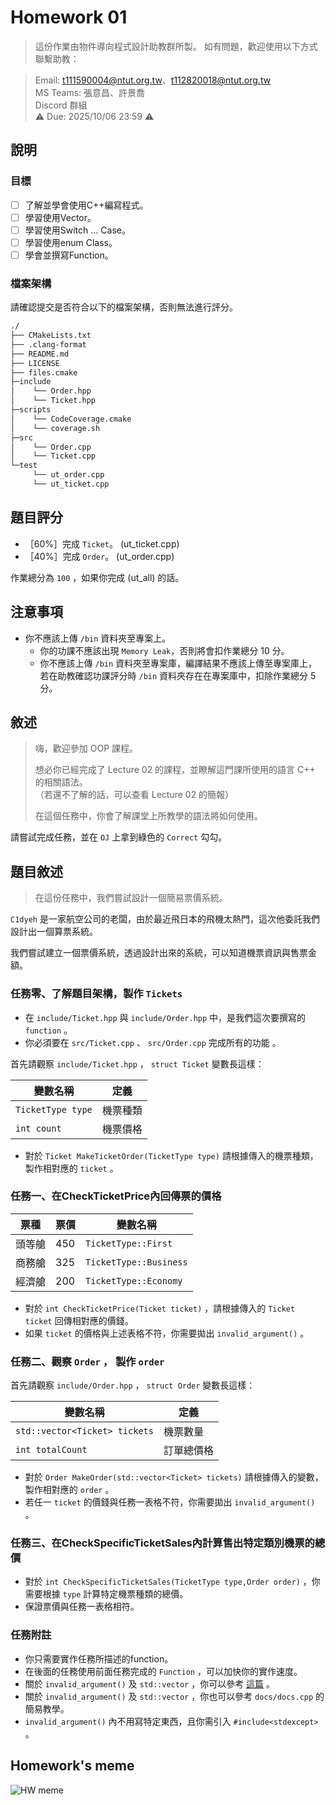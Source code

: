 # Homework 01

> 這份作業由物件導向程式設計助教群所製。
> 如有問題，歡迎使用以下方式聯繫助教：

> Email: t111590004@ntut.org.tw、t112820018@ntut.org.tw    
> MS Teams: 張意昌、許景喬  
> Discord 群組  
⚠️ Due: 2025/10/06 23:59 ⚠️

## 說明

### 目標

- [ ] 了解並學會使用C++編寫程式。
- [ ] 學習使用Vector。
- [ ] 學習使用Switch ... Case。
- [ ] 學習使用enum Class。
- [ ] 學會並撰寫Function。

### 檔案架構

請確認提交是否符合以下的檔案架構，否則無法進行評分。

```txt
./
├── CMakeLists.txt
├── .clang-format
├── README.md
├── LICENSE
├── files.cmake
├─include
│    └── Order.hpp
│    └── Ticket.hpp
├─scripts
│    └── CodeCoverage.cmake
│    └── coverage.sh
├─src
│    └── Order.cpp
│    └── Ticket.cpp
└─test
     └── ut_order.cpp
     └── ut_ticket.cpp
```

## 題目評分

- ［60%］完成 `Ticket`。 (ut_ticket.cpp)
- ［40%］完成 `Order`。 (ut_order.cpp)

作業總分為 `100` ，如果你完成 (ut_all) 的話。  

## 注意事項

- 你不應該上傳 `/bin` 資料夾至專案上。
  - 你的功課不應該出現 `Memory Leak`，否則將會扣作業總分 10 分。
  - 你不應該上傳 `/bin` 資料夾至專案庫，編譯結果不應該上傳至專案庫上，若在助教確認功課評分時 `/bin` 資料夾存在在專案庫中，扣除作業總分 5 分。

## 敘述

> 嗨，歡迎參加 OOP 課程。
>
> 想必你已經完成了 Lecture 02 的課程，並瞭解這門課所使用的語言 C++ 的相關語法。  
> （若還不了解的話，可以查看 Lecture 02 的簡報）
>
> 在這個任務中，你會了解課堂上所教學的語法將如何使用。

請嘗試完成任務，並在 `OJ` 上拿到綠色的 `Correct` 勾勾。

## 題目敘述

> 在這份任務中，我們嘗試設計一個簡易票價系統。

`C1dyeh` 是一家航空公司的老闆，由於最近飛日本的飛機太熱門，這次他委託我們設計出一個算票系統。

我們嘗試建立一個票價系統，透過設計出來的系統，可以知道機票資訊與售票金額。

### 任務零、了解題目架構，製作 `Tickets`

- 在 `include/Ticket.hpp` 與 `include/Order.hpp` 中，是我們這次要撰寫的 `function` 。  
- 你必須要在 `src/Ticket.cpp` 、 `src/Order.cpp` 完成所有的功能 。

首先請觀察 `include/Ticket.hpp` ， `struct Ticket` 變數長這樣：  

| 變數名稱              | 定義   | 
|-------------------|------|
| `TicketType type` | 機票種類 | 
| `int count`       | 機票價格 | 

- 對於 `Ticket MakeTicketOrder(TicketType type)` 請根據傳入的機票種類，製作相對應的 `ticket` 。

### 任務一、在CheckTicketPrice內回傳票的價格

| 票種  | 票價  | 變數名稱                   |
|-----|-----|------------------------| 
| 頭等艙 | 450 | `TicketType::First`    | 
| 商務艙 | 325 | `TicketType::Business` | 
| 經濟艙 | 200 | `TicketType::Economy`  | 

- 對於 `int CheckTicketPrice(Ticket ticket)` ，請根據傳入的 `Ticket ticket` 回傳相對應的價錢。  
- 如果 `ticket` 的價格與上述表格不符，你需要拋出 `invalid_argument()` 。  

### 任務二、觀察 `Order` ， 製作 `order`

首先請觀察 `include/Order.hpp` ， `struct Order` 變數長這樣：

| 變數名稱                          | 定義    | 
|-------------------------------|-------|
| `std::vector<Ticket> tickets` | 機票數量  | 
| `int totalCount`              | 訂單總價格 | 

- 對於 `Order MakeOrder(std::vector<Ticket> tickets)` 請根據傳入的變數，製作相對應的 `order` 。
- 若任一 `ticket` 的價錢與任務一表格不符，你需要拋出 `invalid_argument()` 。

### 任務三、在CheckSpecificTicketSales內計算售出特定類別機票的總價

- 對於 `int CheckSpecificTicketSales(TicketType type,Order order)` ，你需要根據 `type` 計算特定機票種類的總價。
- 保證票價與任務一表格相符。

### 任務附註

- 你只需要實作任務所描述的function。
- 在後面的任務使用前面任務完成的 `Function` ，可以加快你的實作速度。
- 關於 `invalid_argument()` 及 `std::vector` ，你可以參考 [這篇](https://en.cppreference.com/w/cpp/error/invalid_argument) 。
- 關於 `invalid_argument()` 及 `std::vector` ，你也可以參考 `docs/docs.cpp` 的簡易教學。  
- `invalid_argument()` 內不用寫特定東西，且你需引入 `#include<stdexcept>` 。

## Homework's meme

![HW meme](https://hackmd.io/_uploads/BJetVfnAA.gif)